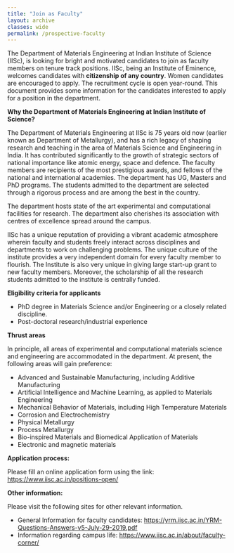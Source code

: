 ```yaml
---
title: "Join as Faculty"
layout: archive
classes: wide
permalink: /prospective-faculty
---
```

The Department of Materials Engineering at Indian Institute of Science (IISc), is looking for bright and motivated candidates to join as faculty members on tenure track positions. IISc, being an Institute of Eminence, welcomes candidates with **citizenship of any country**. Women candidates are encouraged to apply. The recruitment cycle is open year-round. This document provides some information for the candidates interested to apply for a position in the department. 


<b>Why the Department of Materials Engineering at Indian Institute of Science?</b>

The Department of Materials Engineering at IISc is 75 years old now (earlier known as Department of Metallurgy), and has a rich legacy of shaping research and teaching in the area of Materials Science and Engineering in India. It has contributed significantly to the growth of strategic sectors of national importance like atomic energy, space and defence. The faculty members are recipients of the most prestigious awards, and fellows of the national and international academies. The department has UG, Masters and PhD programs. The students admitted to the department are selected through a rigorous process and are among the best in the country. 

The department hosts state of the art experimental and computational facilities for research. The department also cherishes its association with centres of excellence spread around the campus.  

IISc has a unique reputation of providing a vibrant academic atmosphere wherein faculty and students freely interact across disciplines and departments to work on challenging problems. The unique culture of the institute provides a very independent domain for every faculty member to flourish. The Institute is also very unique in giving large start-up grant to new faculty members. Moreover, the scholarship of all the research students admitted to the institute is centrally funded.

<b>Eligibility criteria for applicants</b>
<ul>
<li>PhD degree in Materials Science and/or Engineering or a closely related discipline.</li>
<li>Post-doctoral research/industrial experience </li>
</ul>

<b>Thrust areas</b>

In principle, all areas of experimental and computational materials science and engineering are accommodated in the department. At present, the following areas will gain preference: 
<ul>
<li>Advanced and Sustainable Manufacturing, including Additive Manufacturing</li>
<li>Artificial Intelligence and Machine Learning, as applied to Materials Engineering</li>
<li>Mechanical Behavior of Materials, including High Temperature Materials</li>
<li>Corrosion and Electrochemistry</li>
<li>Physical Metallurgy</li>
<li>Process Metallurgy</li>
<li>Bio-inspired Materials and Biomedical Application of Materials</li>
<li>Electronic and magnetic materials</li>
</ul>

<b>Application process:</b>

Please fill an online application form using the link: 
<a href="https://www.iisc.ac.in/positions-open/">https://www.iisc.ac.in/positions-open/</a>

<b>Other information:</b>

Please visit the following sites for other relevant information.
<ul>
<li>General Information for faculty candidates: <a href="https://yrm.iisc.ac.in/YRM-Questions-Answers-v5-July-29-2019.pdf"> https://yrm.iisc.ac.in/YRM-Questions-Answers-v5-July-29-2019.pdf</a></li>

<li>Information regarding campus life: <a href="https://www.iisc.ac.in/about/faculty-corner/"> https://www.iisc.ac.in/about/faculty-corner/</a></li>
</ul>

